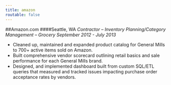 ```yaml
---
title: amazon
routable: false
---
```


##Amazon.com 
####Seattle, WA
*Contractor – Inventory Planning/Category Management – Grocery September 2012 - July 2013*
* Cleaned up, maintained and expanded product catalog for General Mills to 700+ active items sold on Amazon.
* Built comprehensive vendor scorecard outlining retail basics and sale performance for each General Mills brand.
* Designed, and implemented dashboard built from custom SQL/ETL queries that measured and tracked issues
impacting purchase order acceptance rates by vendors.